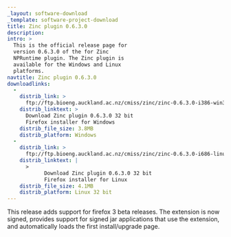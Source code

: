 ```yaml
---
_layout: software-download
_template: software-project-download
title: Zinc plugin 0.6.3.0
description:
intro: >
  This is the official release page for
  version 0.6.3.0 of the for Zinc
  NPRuntime plugin. The Zinc plugin is
  available for the Windows and Linux
  platforms.
navtitle: Zinc plugin 0.6.3.0
downloadlinks:
  - 
    distrib_link: >
      ftp://ftp.bioeng.auckland.ac.nz/cmiss/zinc/zinc-0.6.3.0-i386-win32.xpi
    distrib_linktext: >
      Download Zinc plugin 0.6.3.0 32 bit
      Firefox installer for Windows
    distrib_file_size: 3.8MB
    distrib_platform: Windows
  - 
    distrib_link: >
      ftp://ftp.bioeng.auckland.ac.nz/cmiss/zinc/zinc-0.6.3.0-i686-linux.xpi
    distrib_linktext: |
      >
            Download Zinc plugin 0.6.3.0 32 bit
            Firefox installer for Linux
    distrib_file_size: 4.1MB
    distrib_platform: Linux 32 bit
---
```

This release adds support for firefox 3 beta releases. The extension is now signed, provides support for signed jar applications that use the extension, and automatically loads the first install/upgrade page.